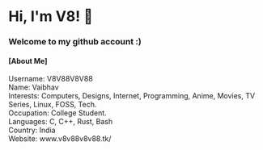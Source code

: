 <h1 >Hi, I'm V8! 👋</h1>
<h3 >Welcome to my github account :)</h3>
<h4>[About Me]</h4>
Username: V8V88V8V88<br>
Name: Vaibhav<br>
Interests: Computers, Designs, Internet, Programming, Anime, Movies, TV Series, Linux, FOSS, Tech.<br>
Occupation: College Student.<br>
Languages: C, C++, Rust, Bash<br>
Country: India<br>
Website: www.v8v88v8v88.tk/
